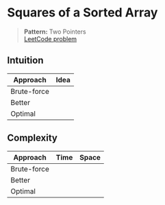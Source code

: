 # Squares of a Sorted Array

> **Pattern:** Two Pointers  
> [LeetCode problem](https://leetcode.com/problems/squares-of-a-sorted-array/)

## Intuition

| Approach | Idea |
|----------|------|
| Brute-force | |
| Better | |
| Optimal | |

## Complexity

| Approach  | Time | Space |
|-----------|------|-------|
| Brute-force |  |  |
| Better |  |  |
| Optimal |  |  |

